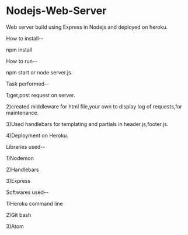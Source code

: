 # Nodejs-Web-Server
Web server build using Express in Nodejs and deployed on heroku.

How to install--

npm install

How to run--

npm start or node server.js.

Task performed--

1)get,post request on server.

2)created middleware for html file,your own to display log of requests,for maintenance.

3)Used handlebars for templating and partials in header.js,footer.js.

4)Deployment on Heroku.

Libraries used--

1)Nodemon

2)Handlebars

3)Express

Softwares used--

1)Heroku command line

2)Git bash

3)Atom
